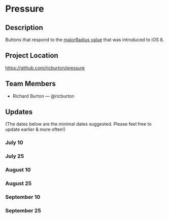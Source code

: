 # Pressure

## Description

Buttons that respond to the [majorRadius value](https://developer.apple.com/library/prerelease/ios/documentation/UIKit/Reference/UITouch_Class/index.html#//apple_ref/occ/instp/UITouch/majorRadius) that was introduced to iOS 8.

## Project Location

https://github.com/ricburton/pressure

## Team Members

- Richard Burton — @ricburton

## Updates

(The dates below are the minimal dates suggested. Please feel free to update earlier & more often!)

### July 10

### July 25

### August 10

### August 25

### September 10

### September 25
